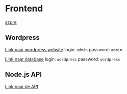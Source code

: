 # Frontend
[azure](https://dev.azure.com/anyvent/Frontend)

## Wordpress
[Link naar wordpress website](https://10.3.56.8:8081)
login: `admin`
password: `admin`

[Link naar database](https://10.3.56.8:8080)
login: `wordpress`
password: `wordpress`

## Node.js API
[Link naar de API](https://10.3.56.8:9000)
